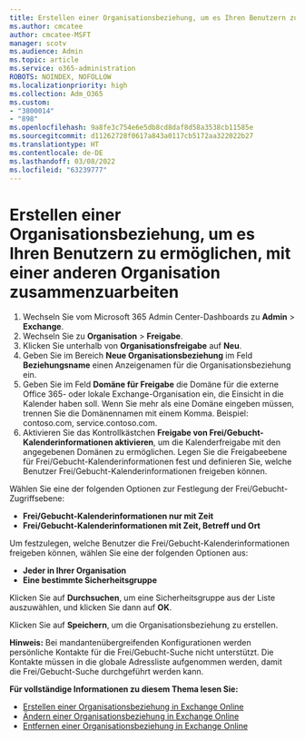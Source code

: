```yaml
---
title: Erstellen einer Organisationsbeziehung, um es Ihren Benutzern zu ermöglichen, mit einer anderen Organisation zusammenzuarbeiten
ms.author: cmcatee
author: cmcatee-MSFT
manager: scotv
ms.audience: Admin
ms.topic: article
ms.service: o365-administration
ROBOTS: NOINDEX, NOFOLLOW
ms.localizationpriority: high
ms.collection: Adm_O365
ms.custom:
- "3800014"
- "898"
ms.openlocfilehash: 9a8fe3c754e6e5db8cd8daf8d58a3538cb11585e
ms.sourcegitcommit: d11262728f0617a843a0117cb5172aa322022b27
ms.translationtype: HT
ms.contentlocale: de-DE
ms.lasthandoff: 03/08/2022
ms.locfileid: "63239777"
---
```

# <a name="create-an-organization-relationship-to-allow-your-users-to-collaborate-with-another-organization"></a>Erstellen einer Organisationsbeziehung, um es Ihren Benutzern zu ermöglichen, mit einer anderen Organisation zusammenzuarbeiten

1. Wechseln Sie vom Microsoft 365 Admin Center-Dashboards zu **Admin** > **Exchange**.
2. Wechseln Sie zu **Organisation** > **Freigabe**.
3. Klicken Sie unterhalb von **Organisationsfreigabe** auf **Neu**.
4. Geben Sie im Bereich **Neue Organisationsbeziehung** im Feld **Beziehungsname** einen Anzeigenamen für die Organisationsbeziehung ein.
5. Geben Sie im Feld **Domäne für Freigabe** die Domäne für die externe Office 365- oder lokale Exchange-Organisation ein, die Einsicht in die Kalender haben soll. Wenn Sie mehr als eine Domäne eingeben müssen, trennen Sie die Domänennamen mit einem Komma. Beispiel: contoso.com, service.contoso.com.
6. Aktivieren Sie das Kontrollkästchen **Freigabe von Frei/Gebucht-Kalenderinformationen aktivieren**, um die Kalenderfreigabe mit den angegebenen Domänen zu ermöglichen. Legen Sie die Freigabeebene für Frei/Gebucht-Kalenderinformationen fest und definieren Sie, welche Benutzer Frei/Gebucht-Kalenderinformationen freigeben können.  

Wählen Sie eine der folgenden Optionen zur Festlegung der Frei/Gebucht-Zugriffsebene:

- **Frei/Gebucht-Kalenderinformationen nur mit Zeit**
- **Frei/Gebucht-Kalenderinformationen mit Zeit, Betreff und Ort**  

 Um festzulegen, welche Benutzer die Frei/Gebucht-Kalenderinformationen freigeben können, wählen Sie eine der folgenden Optionen aus:

- **Jeder in Ihrer Organisation**
- **Eine bestimmte Sicherheitsgruppe**  

Klicken Sie auf **Durchsuchen**, um eine Sicherheitsgruppe aus der Liste auszuwählen, und klicken Sie dann auf **OK**.

Klicken Sie auf **Speichern**, um die Organisationsbeziehung zu erstellen.  

**Hinweis:** Bei mandantenübergreifenden Konfigurationen werden persönliche Kontakte für die Frei/Gebucht-Suche nicht unterstützt. Die Kontakte müssen in die globale Adressliste aufgenommen werden, damit die Frei/Gebucht-Suche durchgeführt werden kann.

**Für vollständige Informationen zu diesem Thema lesen Sie:**

- [Erstellen einer Organisationsbeziehung in Exchange Online](https://docs.microsoft.com/exchange/sharing/organization-relationships/create-an-organization-relationship)
- [Ändern einer Organisationsbeziehung in Exchange Online](https://docs.microsoft.com/exchange/sharing/organization-relationships/modify-an-organization-relationship)
- [Entfernen einer Organisationsbeziehung in Exchange Online](https://docs.microsoft.com/exchange/sharing/organization-relationships/remove-an-organization-relationship)
